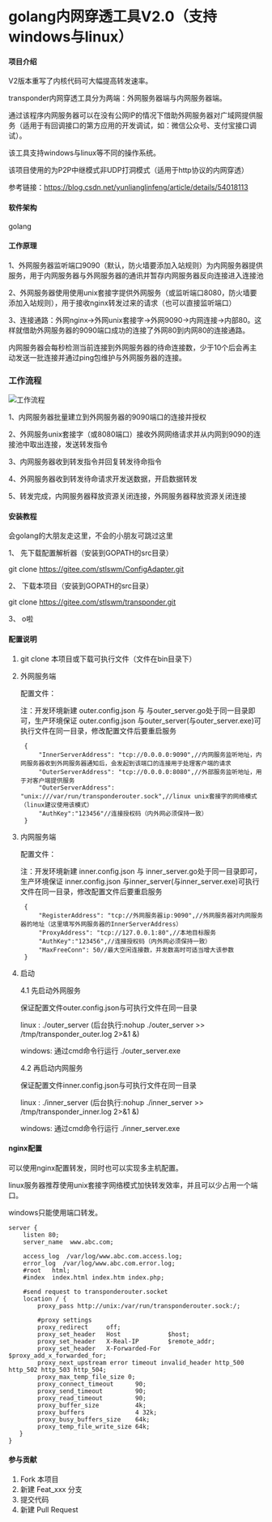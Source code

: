 # golang内网穿透工具V2.0（支持windows与linux）

#### 项目介绍
V2版本重写了内核代码可大幅提高转发速率。

transponder内网穿透工具分为两端：外网服务器端与内网服务器端。

通过该程序内网服务器可以在没有公网IP的情况下借助外网服务器对广域网提供服务（适用于有回调接口的第方应用的开发调试，如：微信公众号、支付宝接口调试）。

该工具支持windows与linux等不同的操作系统。

该项目使用的为P2P中继模式非UDP打洞模式（适用于http协议的内网穿透）

参考链接：https://blog.csdn.net/yunlianglinfeng/article/details/54018113

#### 软件架构
golang


#### 工作原理

1、外网服务器监听端口9090（默认，防火墙要添加入站规则）为内网服务器提供服务，用于内网服务器与外网服务器的通讯并暂存内网服务器反向连接进入连接池

2、外网服务器使用使用unix套接字提供外网服务（或监听端口8080，防火墙要添加入站规则），用于接收nginx转发过来的请求（也可以直接监听端口）

3、连接通路：外网nginx->外网unix套接字->外网9090->内网连接->内部80。这样就借助外网服务器的9090端口成功的连接了外网80到内网80的连接通路。

内网服务器会每秒检测当前连接到外网服务器的待命连接数，少于10个后会再主动发送一批连接并通过ping包维护与外网服务器的连接。

### 工作流程

![工作流程](https://www.stlswm.com/uploads/20190119115122.jpg)

1、内网服务器批量建立到外网服务器的9090端口的连接并授权

2、外网服务unix套接字（或8080端口）接收外网网络请求并从内网到9090的连接池中取出连接，发送转发指令

3、内网服务器收到转发指令并回复转发待命指令

4、外网服务器收到转发待命请求开发送数据，开启数据转发

5、转发完成，内网服务器释放资源关闭连接，外网服务器释放资源关闭连接

#### 安装教程

会golang的大朋友走这里，不会的小朋友可跳过这里

1、 先下载配置解析器（安装到GOPATH的src目录）

git clone https://gitee.com/stlswm/ConfigAdapter.git

2、 下载本项目（安装到GOPATH的src目录）

git clone https://gitee.com/stlswm/transponder.git

3、 o啦


#### 配置说明

1. git clone 本项目或下载可执行文件（文件在bin目录下）

2. 外网服务端

    配置文件：
    
    注：开发环境新建 outer.config.json 与 与outer_server.go处于同一目录即可，生产环境保证 outer.config.json 与outer_server(与outer_server.exe)可执行文件在同一目录，修改配置文件后要重启服务

        
        { 
            "InnerServerAddress": "tcp://0.0.0.0:9090",//内网服务监听地址，内网服务器收到外网服务器通知后，会发起到该端口的连接用于处理客户端的请求
            "OuterServerAddress": "tcp://0.0.0.0:8080",//外部服务监听地址，用于对客户端提供服务
            "OuterServerAddress": "unix:///var/run/transponderouter.sock",//linux unix套接字的网络模式（linux建议使用该模式）
            "AuthKey":"123456"//连接授权码（内外网必须保持一致）
        }

3. 内网服务端

    配置文件：
    
    注：开发环境新建 inner.config.json 与 inner_server.go处于同一目录即可，生产环境保证 inner.config.json 与inner_server(与inner_server.exe)可执行文件在同一目录，修改配置文件后要重启服务
    
        
        {
            "RegisterAddress": "tcp://外网服务器ip:9090",//外网服务器对内网服务器的地址（这里填写外网服务器的InnerServerAddress）
            "ProxyAddress": "tcp://127.0.0.1:80",//本地目标服务
            "AuthKey":"123456",//连接授权码（内外网必须保持一致）
            "MaxFreeConn": 50//最大空闲连接数，并发数高时可适当增大该参数
        }
    
4. 启动

   4.1 先启动外网服务 
   
   保证配置文件outer.config.json与可执行文件在同一目录
   
    
    linux : ./outer_server (后台执行:nohup ./outer_server >> /tmp/transponder_outer.log 2>&1 &)
    
    windows: 通过cmd命令行运行 ./outer_server.exe
        
   4.2 再启动内网服务
   
   保证配置文件inner.config.json与可执行文件在同一目录
   
    linux : ./inner_server (后台执行:nohup ./inner_server >> /tmp/transponder_inner.log 2>&1 &)
    
    windows: 通过cmd命令行运行 ./inner_server.exe
		
#### nginx配置

可以使用nginx配置转发，同时也可以实现多主机配置。

linux服务器推荐使用unix套接字网络模式加快转发效率，并且可以少占用一个端口。

windows只能使用端口转发。

    server {
		listen 80;
		server_name  www.abc.com;
	 
		access_log  /var/log/www.abc.com.access.log;
		error_log  /var/log/www.abc.com.error.log;
		#root   html;
		#index  index.html index.htm index.php;
	 
		#send request to transponderouter.socket
		location / {
			proxy_pass http://unix:/var/run/transponderouter.sock:/;
			
			#proxy settings
			proxy_redirect     off;
			proxy_set_header   Host             $host;
			proxy_set_header   X-Real-IP        $remote_addr;
			proxy_set_header   X-Forwarded-For  $proxy_add_x_forwarded_for;
			proxy_next_upstream error timeout invalid_header http_500 http_502 http_503 http_504;
			proxy_max_temp_file_size 0;
			proxy_connect_timeout      90;
			proxy_send_timeout         90;
			proxy_read_timeout         90;
			proxy_buffer_size          4k;
			proxy_buffers              4 32k;
			proxy_busy_buffers_size    64k;
			proxy_temp_file_write_size 64k;
	   }
	}

#### 参与贡献

1. Fork 本项目
2. 新建 Feat_xxx 分支
3. 提交代码
4. 新建 Pull Request